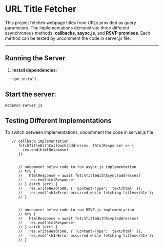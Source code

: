 # URL Title Fetcher

This project fetches webpage titles from URLs provided as query parameters. The implementations demonstrate three different asynchronous methods: **callbacks**, **async.js**, and **RSVP promises**. Each method can be tested by uncomment the code in server.js file.


---

## Running the Server

1. **Install dependencies**:

   ```bash
   npm install

## Start the server:
```
nodemon server.js
```
## Testing Different Implementations
To switch between implementations, uncomment the code in server.js file

```
   // callback implementation
      fetchTitleWithCallback(addresses, (htmlResponse) => {
        res.end(htmlResponse)
      })


      // uncomment below code to run async.js implementation
      // try {
      //   htmlResponse = await fetchTitleWithAsync(addresses)
      //   res.end(htmlResponse)
      // } catch (err) {
      //   res.writeHead(500, { 'Content-Type': 'text/html' });
      //   res.end('<h1>Error occurred while fetching titles</h1>');
      // }


      // uncooment below code to run RSVP.js implementation
      // try {
      //   htmlResponse = await fetchTitleWithRsvp(addresses)
      //   res.end(htmlResponse)
      // } catch (err) {
      //   res.writeHead(500, { 'Content-Type': 'text/html' });
      //   res.end('<h1>Error occurred while fetching titles</h1>');
      // }

```
